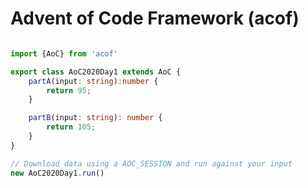 # Advent of Code Framework (acof)


```typescript

import {AoC} from 'acof'

export class AoC2020Day1 extends AoC {
    partA(input: string):number {
        return 95;
    }

    partB(input: string): number {
        return 105;
    }
}

// Download data using a AOC_SESSION and run against your input
new AoC2020Day1.run()
```